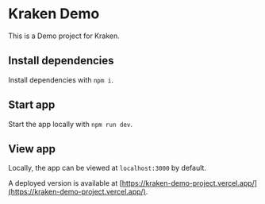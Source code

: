 # Kraken Demo

This is a Demo project for Kraken.

## Install dependencies

Install dependencies with `npm i`.

## Start app

Start the app locally with `npm run dev`.

## View app

Locally, the app can be viewed at `localhost:3000` by default.

A deployed version is available at [https://kraken-demo-project.vercel.app/](https://kraken-demo-project.vercel.app/).
